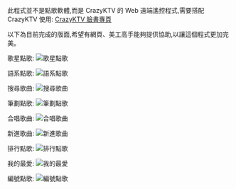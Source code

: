 此程式並不是點歌軟體,而是 CrazyKTV 的 Web 遠端遙控程式,需要搭配 CrazyKTV 使用:
[CrazyKTV 臉書專頁](https://www.facebook.com/NewCrazyKTV)

以下為目前完成的版面,希望有網頁、美工高手能夠提供協助,以讓這個程式更加完美。

歌星點歌:
![歌星點歌](https://raw.githubusercontent.com/wiki/KenLuoTW/CrazyKTV_WebRemote/images/WebRemote01.png)

語系點歌:
![語系點歌](https://raw.githubusercontent.com/wiki/KenLuoTW/CrazyKTV_WebRemote/images/WebRemote02.png)

搜尋歌曲:
![搜尋歌曲](https://raw.githubusercontent.com/wiki/KenLuoTW/CrazyKTV_WebRemote/images/WebRemote03.png)

筆劃點歌:
![筆劃點歌](https://raw.githubusercontent.com/wiki/KenLuoTW/CrazyKTV_WebRemote/images/WebRemote04.png)

合唱歌曲:
![合唱歌曲](https://raw.githubusercontent.com/wiki/KenLuoTW/CrazyKTV_WebRemote/images/WebRemote05.png)

新進歌曲:
![新進歌曲](https://raw.githubusercontent.com/wiki/KenLuoTW/CrazyKTV_WebRemote/images/WebRemote06.png)

排行點歌:
![排行點歌](https://raw.githubusercontent.com/wiki/KenLuoTW/CrazyKTV_WebRemote/images/WebRemote07.png)

我的最愛:
![我的最愛](https://raw.githubusercontent.com/wiki/KenLuoTW/CrazyKTV_WebRemote/images/WebRemote08.png)

編號點歌:
![編號點歌](https://raw.githubusercontent.com/wiki/KenLuoTW/CrazyKTV_WebRemote/images/WebRemote09.png)
